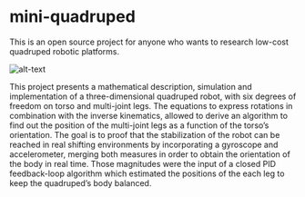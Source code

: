 # mini-quadruped

This is an open source project for anyone who wants to research low-cost quadruped robotic platforms. 

![alt-text](https://media.giphy.com/media/i7qEreajtPtJEAiz5Z/giphy-downsized-large.gif)


This project presents a mathematical description, simulation and implementation of a three-dimensional
quadruped robot, with six degrees of freedom on torso and multi-joint legs. The equations to express rotations in 
combination with the inverse kinematics, allowed to derive an algorithm to find out the position of the 
multi-joint legs as a function of the torso’s orientation. The goal is to proof that the stabilization
of the robot can be reached in real shifting environments by incorporating a gyroscope and accelerometer, 
merging both measures in order to obtain the orientation of the body in real time. 
Those magnitudes were the input of a closed PID feedback-loop algorithm which estimated the positions of the
each leg to keep the quadruped’s body balanced.
